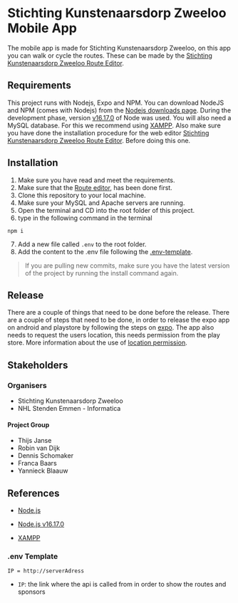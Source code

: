 # Stichting Kunstenaarsdorp Zweeloo Mobile App

The mobile app is made for Stichting Kunstenaarsdorp Zweeloo, on this app you can walk or cycle the routes. These can be made by the [Stichting Kunstenaarsdorp Zweeloo Route Editor](https://github.com/Yannieck/Project5.2-Zweeloo-Web).

## Requirements

This project runs with Nodejs, Expo and NPM. You can download NodeJS and NPM (comes with Nodejs) from the [Nodejs downloads page](https://nodejs.org/en/download/). During the development phase, version [v16.17.0](https://nodejs.org/download/release/v16.17.0/) of Node was used. You will also need a MySQL database. For this we recommend using [XAMPP](https://www.apachefriends.org/). Also make sure you have done the installation procedure for the web editor [Stichting Kunstenaarsdorp Zweeloo Route Editor](https://github.com/Yannieck/Project5.2-Zweeloo-Web). Before doing this one.

## Installation

1. Make sure you have read and meet the requirements.
2. Make sure that the [Route editor](https://github.com/Yannieck/Project5.2-Zweeloo-Web), has been done first.
3. Clone this repository to your local machine.
4. Make sure your MySQL and Apache servers are running.
5. Open the terminal and CD into the root folder of this project.
6. type in the following command in the terminal

```shell
npm i
```

7. Add a new file called `.env` to the root folder.
8. Add the content to the .env file following the [.env-template](#env-template).

> If you are pulling new commits, make sure you have the latest version of the project by running the install command again.

## Release

There are a couple of things that need to be done before the release. There are a couple of steps that need to be done, in order to release the expo app on android and playstore by following the steps on [expo](https://docs.expo.dev/build/setup/). The app also needs to request the users location, this needs permission from the play store. More information about the use of [location permission](https://support.google.com/googleplay/android-developer/answer/9799150?hl=en).

## Stakeholders

### Organisers

-   Stichting Kunstenaarsdorp Zweeloo
-   NHL Stenden Emmen - Informatica

#### Project Group

-   Thijs Janse
-   Robin van Dijk
-   Dennis Schomaker
-   Franca Baars
-   Yannieck Blaauw

## References

-   [Node.js](https://nodejs.org/en/)

-   [Node.js v16.17.0](https://nodejs.org/download/release/v16.17.0/)

-   [XAMPP](https://www.apachefriends.org/)

### .env Template

```shell
IP = http://serverAdress
```

-   `IP`: the link where the api is called from in order to show the routes and sponsors
